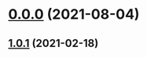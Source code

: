 # [0.0.0](https://github.com/AlexRogalskiy/spark-patterns/compare/v1.0.1...v0.0.0) (2021-08-04)



## [1.0.1](https://github.com/AlexRogalskiy/spark-patterns/compare/1.0.1...v1.0.1) (2021-02-18)



